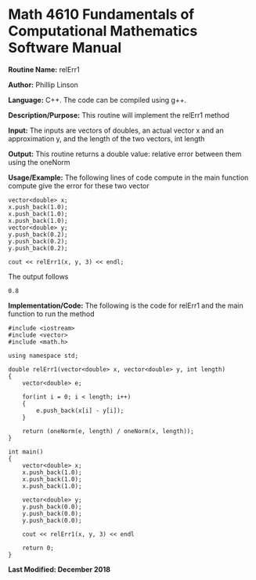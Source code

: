 # Math 4610 Fundamentals of Computational Mathematics Software Manual

**Routine Name:**           relErr1

**Author:** Phillip Linson

**Language:** C++. The code can be compiled using g++.

**Description/Purpose:** This routine will implement the relErr1 method

**Input:** The inputs are vectors of doubles, an actual vector x and an approximation y, and the length of the two vectors, int length

**Output:** This routine returns a double value: relative error between them using the oneNorm

**Usage/Example:** The following lines of code compute in the main function compute give the error for these two vector

	vector<double> x;
	x.push_back(1.0);
	x.push_back(1.0);		
	x.push_back(1.0);
	vector<double> y;
	y.push_back(0.2);
	y.push_back(0.2);
	y.push_back(0.2);

	cout << relErr1(x, y, 3) << endl;
	
The output follows

	0.8

**Implementation/Code:** The following is the code for relErr1 and the main function to run the method

	#include <iostream>
	#include <vector>
	#include <math.h>

	using namespace std;

	double relErr1(vector<double> x, vector<double> y, int length)
	{
		vector<double> e;

		for(int i = 0; i < length; i++)
		{
			e.push_back(x[i] - y[i]);
		}

		return (oneNorm(e, length) / oneNorm(x, length));
	}

	int main()
	{
		vector<double> x;
		x.push_back(1.0);
		x.push_back(1.0);
		x.push_back(1.0);

		vector<double> y;
		y.push_back(0.0);
		y.push_back(0.0);
		y.push_back(0.0);
		
		cout << relErr1(x, y, 3) << endl

		return 0;
	}

**Last Modified: December 2018**
